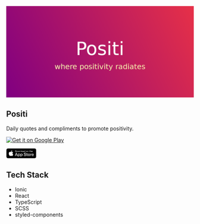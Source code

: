 <a href="https://play.google.com/store/apps/details?id=io.ionic.positi" target="_blank">
  <img src="./feature_graphic.png" alt="feature graphic">
</a>

## Positi 

Daily quotes and compliments to promote positivity.

<a href="https://play.google.com/store/apps/details?id=io.ionic.positi&pcampaignid=pcampaignidMKT-Other-global-all-co-prtnr-py-PartBadge-Mar2515-1"><img alt="Get it on Google Play" src="https://play.google.com/intl/en_us/badges/static/images/badges/en_badge_web_generic.png" width="20%" /></a>

<a href="https://apps.apple.com/au/app/positi/id1536237257"><img alt="Get it on App Store" src="app_store_badge.svg" width="16%" /></a>

## Tech Stack

  * Ionic
  * React
  * TypeScript
  * SCSS
  * styled-components